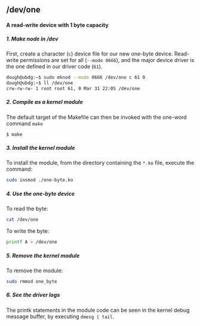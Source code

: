 ## /dev/one
#### A read-write device with 1 byte capacity

##### 1. Make node in /dev
First, create a character (`c`) device file for our new one-byte device. Read-write permissions are set for all (`--mode 0666`), and the major device driver is the one defined in our driver code (`61`).

```sh
dough@ubdg:~$ sudo mknod --mode 0666 /dev/one c 61 0
dough@ubdg:~$ ll /dev/one
crw-rw-rw- 1 root root 61, 0 Mar 31 22:05 /dev/one
```

##### 2. Compile as a kernel module
The default target of the Makefile can then be invoked with the one-word command `make`

```sh
$ make
```

##### 3. Install the kernel module
To install the module, from the directory containing the `*.ko` file, execute the command:
```sh
sudo insmod ./one-byte.ko
```

##### 4. Use the one-byte device
To read the byte:

```sh
cat /dev/one
```

To write the byte:

```sh
printf A > /dev/one
```

##### 5. Remove the kernel module
To remove the module:

```sh
sudo rmmod one_byte
```

##### 6. See the driver logs
The printk statements in the module code can be seen in the kernel debug message buffer, by executing `dmesg | tail`.
